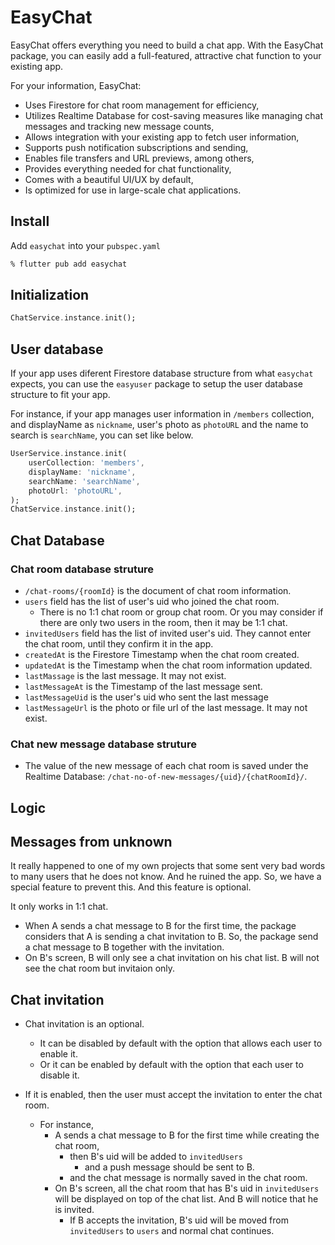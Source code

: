 # EasyChat

EasyChat offers everything you need to build a chat app. With the EasyChat package, you can easily add a full-featured, attractive chat function to your existing app.


For your information, EasyChat:

- Uses Firestore for chat room management for efficiency,
- Utilizes Realtime Database for cost-saving measures like managing chat messages and tracking new message counts,
- Allows integration with your existing app to fetch user information,
- Supports push notification subscriptions and sending,
- Enables file transfers and URL previews, among others,
- Provides everything needed for chat functionality,
- Comes with a beautiful UI/UX by default,
- Is optimized for use in large-scale chat applications.



## Install


Add `easychat` into your `pubspec.yaml`

```sh
% flutter pub add easychat
```

## Initialization

```dart
ChatService.instance.init();
```


## User database

If your app uses diferent Firestore database structure from what `easychat` expects, you can use the `easyuser` package to setup the user database structure to fit your app.

For instance, if your app manages user information in `/members` collection, and displayName as `nickname`, user's photo as `photoURL` and the name to search is `searchName`, you can set like below.

```dart
UserService.instance.init(
    userCollection: 'members',
    displayName: 'nickname',
    searchName: 'searchName',
    photoUrl: 'photoURL',
);
ChatService.instance.init();
```

## Chat Database


### Chat room database struture

- `/chat-rooms/{roomId}` is the document of chat room information.
- `users` field has the list of user's uid who joined the chat room.
  - There is no 1:1 chat room or group chat room. Or you may consider if there are only two users in the room, then it may be 1:1 chat.
- `invitedUsers` field has the list of invited user's uid. They cannot enter the chat room, until they confirm it in the app.
- `createdAt` is the Firestore Timestamp when the chat room created.
- `updatedAt` is the Timestamp when the chat room information updated.
- `lastMassage` is the last message. It may not exist.
- `lastMessageAt` is the Timestamp of the last message sent.
- `lastMessageUid` is the user's uid who sent the last message
- `lastMessageUrl` is the photo or file url of the last message. It may not exist.



### Chat new message database struture

- The value of the new message of each chat room is saved under the Realtime Database: `/chat-no-of-new-messages/{uid}/{chatRoomId}/`.




## Logic



## Messages from unknown

It really happened to one of my own projects that some sent very bad words to many users that he does not know. And he ruined the app. So, we have a special feature to prevent this. And this feature is optional.

It only works in 1:1 chat.

- When A sends a chat message to B for the first time, the package considers that A is sending a chat invitation to B. So, the package send a chat message to B together with the invitation.
- On B's screen, B will only see a chat invitation on his chat list. B will not see the chat room but invitaion only.


## Chat invitation

- Chat invitation is an optional.
  - It can be disabled by default with the option that allows each user to enable it.
  - Or it can be enabled by default with the option that each user to disable it.


- If it is enabled, then the user must accept the invitation to enter the chat room.
  - For instance,
    - A sends a chat message to B for the first time while creating the chat room,
      - then B's uid will be added to `invitedUsers`
        - and a push message should be sent to B.
      - and the chat message is normally saved in the chat room.
    - On B's screen, all the chat room that has B's uid in `invitedUsers` will be displayed on top of the chat list. And B will notice that he is invited.
      - If B accepts the invitation, B's uid will be moved from `invitedUsers` to `users` and normal chat continues.













